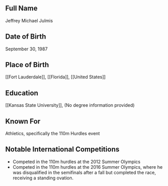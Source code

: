 ## Full Name
Jeffrey Michael Julmis

## Date of Birth
September 30, 1987

## Place of Birth
[[Fort Lauderdale]], [[Florida]], [[United States]]

## Education
[[Kansas State University]], (No degree information provided)

## Known For
Athletics, specifically the 110m Hurdles event

## Notable International Competitions
- Competed in the 110m hurdles at the 2012 Summer Olympics
- Competed in the 110m hurdles at the 2016 Summer Olympics, where he was disqualified in the semifinals after a fall but completed the race, receiving a standing ovation.